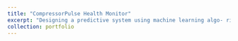 ```yaml
---
title: "CompressorPulse Health Monitor"
excerpt: "Designing a predictive system using machine learning algo- rithms and fast signal processing for online detection of correct or incorrect operation of air conditioning compressors using embedded accelerometer sensors <img width="435" alt="Screenshot 2024-05-29 at 10 52 36 PM" src="https://github.com/MiladSoleymani/Milad-Soleymani/assets/78655282/537d0eca-c1a0-40c6-a8ab-781186e6906a">"
collection: portfolio
---
```


